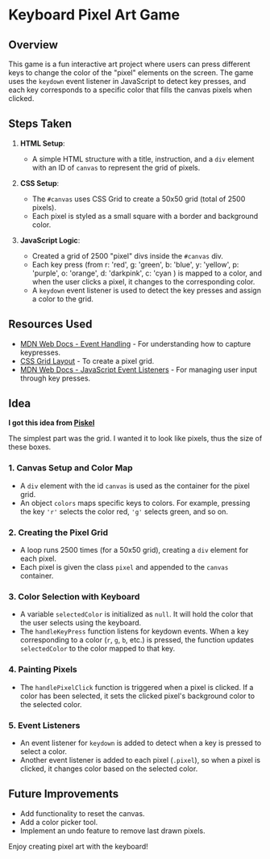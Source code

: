 # Keyboard Pixel Art Game

## Overview
This game is a fun interactive art project where users can press different keys to change the color of the "pixel" elements on the screen. The game uses the `keydown` event listener in JavaScript to detect key presses, and each key corresponds to a specific color that fills the canvas pixels when clicked.

## Steps Taken

1. **HTML Setup**:
    - A simple HTML structure with a title, instruction, and a `div` element with an ID of `canvas` to represent the grid of pixels.
  
2. **CSS Setup**:
    - The `#canvas` uses CSS Grid to create a 50x50 grid (total of 2500 pixels).
    - Each pixel is styled as a small square with a border and background color.

3. **JavaScript Logic**:
    - Created a grid of 2500 "pixel" divs inside the `#canvas` div.
    - Each key press (from
    r: 'red',
    g: 'green',
    b: 'blue',
    y: 'yellow',
    p: 'purple',
    o: 'orange',
    d: 'darkpink',
    c: 'cyan 
    ) is mapped to a color, and when the user clicks a pixel, it changes to the corresponding color.
    - A `keydown` event listener is used to detect the key presses and assign a color to the grid.

## Resources Used
- [MDN Web Docs - Event Handling](https://developer.mozilla.org/en-US/docs/Web/API/Element/keydown_event) - For understanding how to capture keypresses.
- [CSS Grid Layout](https://developer.mozilla.org/en-US/docs/Web/CSS/CSS_Grid_Layout) - To create a pixel grid.
- [MDN Web Docs - JavaScript Event Listeners](https://developer.mozilla.org/en-US/docs/Web/API/EventTarget/addEventListener) - For managing user input through key presses.

## Idea

**I got this idea from [Piskel](https://www.piskelapp.com/)**

The simplest part was the grid. I wanted it to look like pixels, thus the size of these boxes.
### 1. **Canvas Setup and Color Map**
   - A `div` element with the id `canvas` is used as the container for the pixel grid.
   - An object `colors` maps specific keys to colors. For example, pressing the key `'r'` selects the color red, `'g'` selects green, and so on.

### 2. **Creating the Pixel Grid**
   - A loop runs 2500 times (for a 50x50 grid), creating a `div` element for each pixel.
   - Each pixel is given the class `pixel` and appended to the `canvas` container.
   
### 3. **Color Selection with Keyboard**
   - A variable `selectedColor` is initialized as `null`. It will hold the color that the user selects using the keyboard.
   - The `handleKeyPress` function listens for keydown events. When a key corresponding to a color (`r`, `g`, `b`, etc.) is pressed, the function updates `selectedColor` to the color mapped to that key.
   
### 4. **Painting Pixels**
   - The `handlePixelClick` function is triggered when a pixel is clicked. If a color has been selected, it sets the clicked pixel's background color to the selected color.
   
### 5. **Event Listeners**
   - An event listener for `keydown` is added to detect when a key is pressed to select a color.
   - Another event listener is added to each pixel (`.pixel`), so when a pixel is clicked, it changes color based on the selected color.


## Future Improvements
- Add functionality to reset the canvas.
- Add a color picker tool.
- Implement an undo feature to remove last drawn pixels.

Enjoy creating pixel art with the keyboard!
